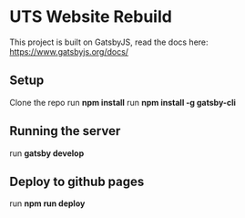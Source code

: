 # UTS Website Rebuild

This project is built on GatsbyJS, read the docs here: https://www.gatsbyjs.org/docs/

## Setup

Clone the repo
run **npm install**
run **npm install -g gatsby-cli**

## Running the server

run **gatsby develop**

## Deploy to github pages

run **npm run deploy**
